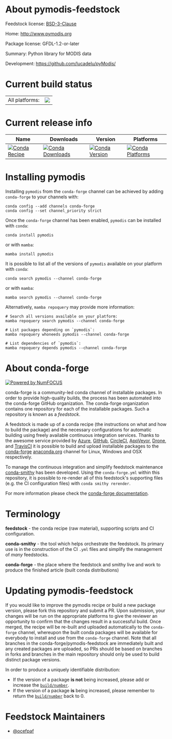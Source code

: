 About pymodis-feedstock
=======================

Feedstock license: [BSD-3-Clause](https://github.com/conda-forge/pymodis-feedstock/blob/main/LICENSE.txt)

Home: http://www.pymodis.org

Package license: GFDL-1.2-or-later

Summary: Python library for MODIS data

Development: https://github.com/lucadelu/pyModis/

Current build status
====================


<table><tr><td>All platforms:</td>
    <td>
      <a href="https://dev.azure.com/conda-forge/feedstock-builds/_build/latest?definitionId=22284&branchName=main">
        <img src="https://dev.azure.com/conda-forge/feedstock-builds/_apis/build/status/pymodis-feedstock?branchName=main">
      </a>
    </td>
  </tr>
</table>

Current release info
====================

| Name | Downloads | Version | Platforms |
| --- | --- | --- | --- |
| [![Conda Recipe](https://img.shields.io/badge/recipe-pymodis-green.svg)](https://anaconda.org/conda-forge/pymodis) | [![Conda Downloads](https://img.shields.io/conda/dn/conda-forge/pymodis.svg)](https://anaconda.org/conda-forge/pymodis) | [![Conda Version](https://img.shields.io/conda/vn/conda-forge/pymodis.svg)](https://anaconda.org/conda-forge/pymodis) | [![Conda Platforms](https://img.shields.io/conda/pn/conda-forge/pymodis.svg)](https://anaconda.org/conda-forge/pymodis) |

Installing pymodis
==================

Installing `pymodis` from the `conda-forge` channel can be achieved by adding `conda-forge` to your channels with:

```
conda config --add channels conda-forge
conda config --set channel_priority strict
```

Once the `conda-forge` channel has been enabled, `pymodis` can be installed with `conda`:

```
conda install pymodis
```

or with `mamba`:

```
mamba install pymodis
```

It is possible to list all of the versions of `pymodis` available on your platform with `conda`:

```
conda search pymodis --channel conda-forge
```

or with `mamba`:

```
mamba search pymodis --channel conda-forge
```

Alternatively, `mamba repoquery` may provide more information:

```
# Search all versions available on your platform:
mamba repoquery search pymodis --channel conda-forge

# List packages depending on `pymodis`:
mamba repoquery whoneeds pymodis --channel conda-forge

# List dependencies of `pymodis`:
mamba repoquery depends pymodis --channel conda-forge
```


About conda-forge
=================

[![Powered by
NumFOCUS](https://img.shields.io/badge/powered%20by-NumFOCUS-orange.svg?style=flat&colorA=E1523D&colorB=007D8A)](https://numfocus.org)

conda-forge is a community-led conda channel of installable packages.
In order to provide high-quality builds, the process has been automated into the
conda-forge GitHub organization. The conda-forge organization contains one repository
for each of the installable packages. Such a repository is known as a *feedstock*.

A feedstock is made up of a conda recipe (the instructions on what and how to build
the package) and the necessary configurations for automatic building using freely
available continuous integration services. Thanks to the awesome service provided by
[Azure](https://azure.microsoft.com/en-us/services/devops/), [GitHub](https://github.com/),
[CircleCI](https://circleci.com/), [AppVeyor](https://www.appveyor.com/),
[Drone](https://cloud.drone.io/welcome), and [TravisCI](https://travis-ci.com/)
it is possible to build and upload installable packages to the
[conda-forge](https://anaconda.org/conda-forge) [anaconda.org](https://anaconda.org/)
channel for Linux, Windows and OSX respectively.

To manage the continuous integration and simplify feedstock maintenance
[conda-smithy](https://github.com/conda-forge/conda-smithy) has been developed.
Using the ``conda-forge.yml`` within this repository, it is possible to re-render all of
this feedstock's supporting files (e.g. the CI configuration files) with ``conda smithy rerender``.

For more information please check the [conda-forge documentation](https://conda-forge.org/docs/).

Terminology
===========

**feedstock** - the conda recipe (raw material), supporting scripts and CI configuration.

**conda-smithy** - the tool which helps orchestrate the feedstock.
                   Its primary use is in the construction of the CI ``.yml`` files
                   and simplify the management of *many* feedstocks.

**conda-forge** - the place where the feedstock and smithy live and work to
                  produce the finished article (built conda distributions)


Updating pymodis-feedstock
==========================

If you would like to improve the pymodis recipe or build a new
package version, please fork this repository and submit a PR. Upon submission,
your changes will be run on the appropriate platforms to give the reviewer an
opportunity to confirm that the changes result in a successful build. Once
merged, the recipe will be re-built and uploaded automatically to the
`conda-forge` channel, whereupon the built conda packages will be available for
everybody to install and use from the `conda-forge` channel.
Note that all branches in the conda-forge/pymodis-feedstock are
immediately built and any created packages are uploaded, so PRs should be based
on branches in forks and branches in the main repository should only be used to
build distinct package versions.

In order to produce a uniquely identifiable distribution:
 * If the version of a package **is not** being increased, please add or increase
   the [``build/number``](https://docs.conda.io/projects/conda-build/en/latest/resources/define-metadata.html#build-number-and-string).
 * If the version of a package **is** being increased, please remember to return
   the [``build/number``](https://docs.conda.io/projects/conda-build/en/latest/resources/define-metadata.html#build-number-and-string)
   back to 0.

Feedstock Maintainers
=====================

* [@ocefpaf](https://github.com/ocefpaf/)

